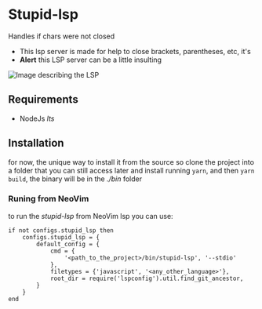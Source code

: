 # Stupid-lsp

Handles if chars were not closed

- This lsp server is made for help to close brackets, parentheses, etc, it's
- **Alert** this LSP server can be a little insulting

![Image describing the LSP](https://i.ibb.co/b7FYNrW/pic-selected-220520-2247-50.png)

## Requirements

- NodeJs _lts_

## Installation

for now, the unique way to install it from the source so clone the project
into a folder that you can still access later and install running
`yarn`, and then `yarn build`, the binary will be in the _./bin_ folder

### Runing from NeoVim

to run the _stupid-lsp_ from NeoVim lsp you can use:

```
if not configs.stupid_lsp then
    configs.stupid_lsp = {
        default_config = {
            cmd = {
                '<path_to_the_project>/bin/stupid-lsp', '--stdio'
            },
            filetypes = {'javascript', '<any_other_language>'},
            root_dir = require('lspconfig').util.find_git_ancestor,
        }
    }
end
```
